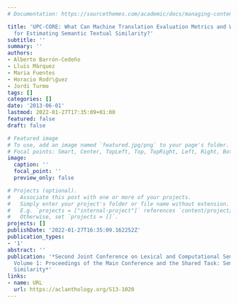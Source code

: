 ```yaml
---
# Documentation: https://sourcethemes.com/academic/docs/managing-content/

title: 'UPC-CORE: What Can Machine Translation Evaluation Metrics and Wikipedia Do
  for Estimating Semantic Textual Similarity?'
subtitle: ''
summary: ''
authors:
- Alberto Barrón-Cedeño
- Lluı́s Màrquez
- Maria Fuentes
- Horacio Rodr\ǵuez
- Jordi Turmo
tags: []
categories: []
date: '2013-06-01'
lastmod: 2022-01-27T17:35:09+01:00
featured: false
draft: false

# Featured image
# To use, add an image named `featured.jpg/png` to your page's folder.
# Focal points: Smart, Center, TopLeft, Top, TopRight, Left, Right, BottomLeft, Bottom, BottomRight.
image:
  caption: ''
  focal_point: ''
  preview_only: false

# Projects (optional).
#   Associate this post with one or more of your projects.
#   Simply enter your project's folder or file name without extension.
#   E.g. `projects = ["internal-project"]` references `content/project/deep-learning/index.md`.
#   Otherwise, set `projects = []`.
projects: []
publishDate: '2022-01-27T16:35:09.162252Z'
publication_types:
- '1'
abstract: ''
publication: '*Second Joint Conference on Lexical and Computational Semantics (*SEM),
  Volume 1: Proceedings of the Main Conference and the Shared Task: Semantic Textual
  Similarity*'
links:
- name: URL
  url: https://aclanthology.org/S13-1020
---
```

